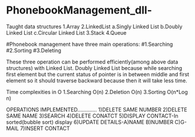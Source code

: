 # PhonebookManagement_dll-
Taught data structures
1.Array
2.LinkedList
  a.Singly Linked List
  b.Doubly Linked List
  c.Circular Linked List
  3.Stack
  4.Queue

#Phonebook management have three main operations:
#1.Searching
#2.Sorting
#3.Deleting

These three operation can be performed efficiently(among above data structures) with Linked List. Doubly Linked List because while searching first element but the current status of pointer is in between middle and first element so it should traverse backward because then it will take less time.

Time complexities in O
  1.Searching O(n)
  2.Deletion O(n)
  3.Sorting O(n*Log n)

OPERATIONS IMPLEMENTED.............
  1)DELETE SAME NUMBER
  2)DELETE SAME NAME
  3)SEARCH
  4)DELETE CONATCT
  5)DISPLAY CONTACT-In sorted(bubble sort) display
  6)UPDATE DETAILS-A)NAME
  B)NUMBER
  C)G-MAIL
  7)INSERT CONTACT
